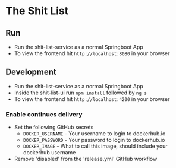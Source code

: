 # The Shit List 

## Run
* Run the shit-list-service as a normal Springboot App
* To view the frontend hit `http://localhost:8080` in your browser

## Development
* Run the shit-list-service as a normal Springboot App
* Inside the shit-list-ui run `npm install` followed by `ng s`
* To view the frontend hit `http://localhost:4200` in your browser

### Enable continues delivery
* Set the following GitHub secrets
  * `DOCKER_USERNAME` - Your username to login to dockerhub.io
  * `DOCKER_PASSWORD` - Your password to login to dockerhub.io
  * `DOCKER_IMAGE` - What to call this image, should include your dockerhub username
* Remove 'disabled' from the 'release.yml' GitHub workflow
